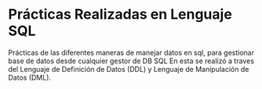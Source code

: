 # Prácticas Realizadas en Lenguaje SQL
Prácticas de las diferentes maneras de manejar datos en sql, para gestionar base de datos desde cualquier gestor de DB SQL
En esta se realizó a traves del Lenguaje de Definición de Datos (DDL) y Lenguaje de Manipulación de Datos (DML).
